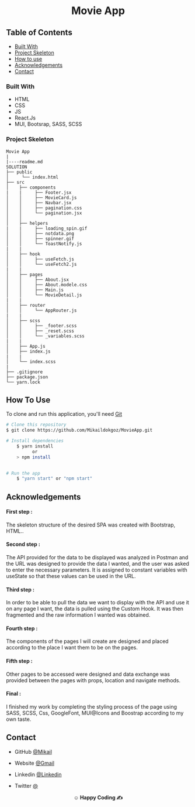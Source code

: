 

<h1 align="center">Movie App</h1>


<!-- TABLE OF CONTENTS -->

## Table of Contents

- [Built With](#built-with)
- [Project Skeleton](#project-skeleton)
- [How to use](#how-to-use)
- [Acknowledgements](#acknowledgements)
- [Contact](#contact)


### Built With


- HTML
- CSS
- JS
- React.Js
- MUI, Bootsrap, SASS, SCSS

### Project Skeleton

```
Movie App
|
|----readme.md         
SOLUTION
├── public
│     └── index.html
├── src
│    ├── components
|    |     ├── Footer.jsx
│    │     ├── MovieCard.js
│    │     ├── Navbar.jsx
│    │     ├── pagination.css
│    │     └── pagination.jsx
│    │     
│    ├── helpers
|    |     ├── loading_spin.gif
│    │     ├── notdata.png
│    │     ├── spinner.gif
│    │     └── ToastNotify.js
|    |
│    ├── hook
│    │     ├── useFetch.js
│    │     └── useFetch2.js
|    |
│    ├── pages
│    │     ├── About.jsx
│    │     ├── About.modele.css
│    │     ├── Main.js
│    │     └── MovieDetail.js
|    |
│    ├── router
│    │     └── AppRouter.js
|    |
│    ├── scss
│    │     ├── _footer.scss
│    │     ├── _reset.scss
│    │     └── _variables.scss
|    |
│    ├── App.js
│    ├── index.js
|    |
│    └── index.scss
|       
├── .gitignore
├── package.json
└── yarn.lock
```

## How To Use


To clone and run this application, you'll need [Git](https://git-scm.com) 
```bash
# Clone this repository
$ git clone https://github.com/Mikaildokgoz/MovieApp.git

# Install dependencies
    $ yarn install 
          or 
    > npm install
   

# Run the app
    $ "yarn start" or "npm start"
```

## Acknowledgements
<h4>First step :</h4>
The skeleton structure of the desired SPA was created with Bootstrap, HTML..
<h4>Second step : </h4>
The API provided for the data to be displayed was analyzed in Postman and the URL was designed to provide the data I wanted, and the user was asked to enter the necessary parameters. It is assigned to constant variables with useState so that these values ​​can be used in the URL.
<h4>Third step : </h4>
In order to be able to pull the data we want to display with the API and use it on any page I want, the data is pulled using the Custom Hook. It was then fragmented and the raw information I wanted was obtained.
<h4>Fourth step :</h4>
The components of the pages I will create are designed and placed according to the place I want them to be on the pages.
<h4>Fifth step :</h4>   
Other pages to be accessed were designed and data exchange was provided between the pages with props, location and navigate methods.
<h4>Final :</h4> 
I finished my work by completing the styling process of the page using SASS, SCSS, Css, GoogleFont, MUI@Icons and Boostrap according to my own taste.

## Contact

- GitHub [@Mikail](https://github.com/Mikaildokgoz)
- Website [@Gmail](mikaildokgoz@gmail.com)

- Linkedin [@Linkedin](https://www.linkedin.com/in/mikail-dokg%C3%B6z/)
- Twitter [@]()





**<p align="center">&#9786; Happy Coding &#9997;</p>**
